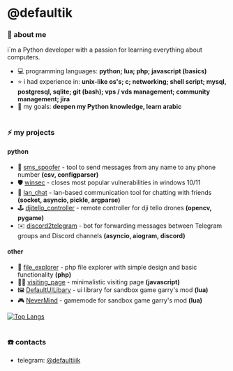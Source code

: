 # @defaultik

### 📖 about me
i`m a Python developer with a passion for learning everything about computers.
* 💻 programming languages: **python; lua; php; javascript (basics)**
* ⭐ i had experience in: **unix-like os's; c; networking; shell script; mysql, postgresql, sqlite; git (bash); vps / vds management; community management; jira**
* 🎯 my goals: **deepen my Python knowledge, learn arabic**

#
### ⚡ my projects
#### python
* 📱 [sms_spoofer](https://github.com/Defaultik/sms_spoofer) - tool to send messages from any name to any phone number **(csv, configparser)**
* 🛡️ [winsec](https://github.com/Defaultik/winsec) - closes most popular vulnerabilities in windows 10/11
* 💬 [lan_chat](https://github.com/Defaultik/lan_chat) - lan-based communication tool for chatting with friends **(socket, asyncio, pickle, argparse)**
* 🕹️ [djitello_controller](https://github.com/Defaultik/djitello_controller) - remote controller for dji tello drones **(opencv, pygame)**
* ✉️ [discord2telegram](https://github.com/Defaultik/discord2telegram) -  bot for forwarding messages between Telegram groups and Discord channels **(asyncio, aiogram, discord)**
  
#### other  
* 📁 [file_explorer](https://github.com/Defaultik/file_explorer) - php file explorer with simple design and basic functionality **(php)**
* 👋🏻 [visiting_page](https://github.com/Defaultik/defaultik.github.io) - minimalistic visiting page **(javascript)**
* 🖼️ [DefaultUILibary](https://github.com/Defaultik/DefaultUILibary) - ui library for sandbox game garry's mod **(lua)**
* 🎮 [NeverMind](https://github.com/Defaultik/NeverMind) - gamemode for sandbox game garry's mod **(lua)**

[![Top Langs](https://github-readme-stats.vercel.app/api/top-langs/?username=Defaultik&theme=github_dark&hide=lua,html,css&layout=compact)](https://github.com/anuraghazra/github-readme-stats)

#
### ☎️ contacts
* telegram: [@defaultiiik](https://t.me/defaultiiik)

